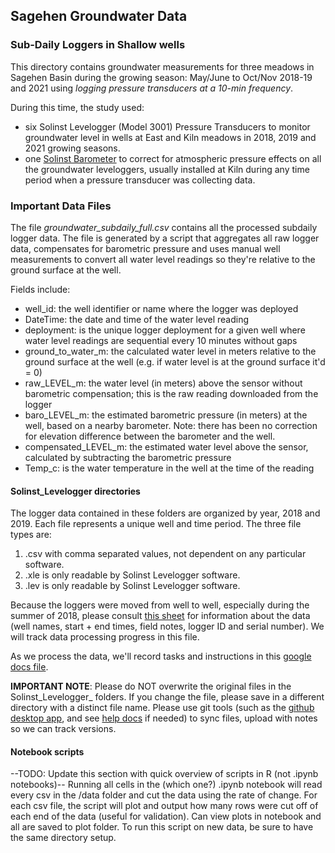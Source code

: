 ## Sagehen Groundwater Data

### Sub-Daily Loggers in Shallow wells

This directory contains groundwater measurements for three meadows in Sagehen Basin during the growing season: May/June to Oct/Nov 2018-19 and 2021 using *logging pressure transducers at a 10-min frequency*. 

During this time, the study used:

- six Solinst Levelogger (Model 3001) Pressure Transducers to monitor groundwater level in wells at East and Kiln meadows in 2018, 2019 and 2021 growing seasons. 
- one [Solinst Barometer](https://www.solinst.com/products/dataloggers-and-telemetry/3001-levelogger-series/levelogger-edge/datasheet/barometric-compensation.php) to correct for atmospheric pressure effects on all the groundwater leveloggers, usually installed at Kiln during any time period when a pressure transducer was collecting data.

### Important Data Files

The file *groundwater_subdaily_full.csv* contains all the processed subdaily logger data. The file is generated by a script that aggregates all raw logger data, compensates for barometric pressure and uses manual well measurements to convert all water level readings so they're relative to the ground surface at the well.

Fields include:

* well_id:  the well identifier or name where the logger was deployed
* DateTime: the date and time of the water level reading
* deployment: is the unique logger deployment for a given well where water level readings are sequential every 10 minutes without gaps
* ground_to_water_m: the calculated water level in meters relative to the ground surface at the well (e.g. if water level is at the ground surface it'd = 0)
* raw_LEVEL_m: the water level (in meters) above the sensor without barometric compensation; this is the raw reading downloaded from the logger
* baro_LEVEL_m: the estimated barometric pressure (in meters) at the well, based on a nearby barometer. Note: there has been no correction for elevation difference between the barometer and the well.
* compensated_LEVEL_m: the estimated water level above the sensor, calculated by subtracting the barometric pressure
* Temp_c: is the water temperature in the well at the time of the reading



#### Solinst_Levelogger directories

The logger data contained in these folders are organized by year, 2018 and 2019. Each file represents a unique well and time period. The three file types are:

1. .csv with comma separated values, not dependent on any particular software.
2. .xle is only readable by Solinst Levelogger software.
3. .lev is only readable by Solinst Levelogger software.

Because the loggers were moved from well to well, especially during the summer of 2018, please consult [this sheet](https://docs.google.com/spreadsheets/d/1AUDLyi7_ER2n2P46caTSbKDx0lcRPYqYAcefWkf2Hr0/edit#gid=258617925) for information about the data (well names, start + end times, field notes, logger ID and serial number).  We will track data processing progress in this file.

As we process the data, we'll record tasks and instructions in this [google docs file](https://docs.google.com/document/d/1SkeEyw_Hy92w4wKUREM5MnydNLWko_dcTGWOw4gq3G8/edit).

**IMPORTANT NOTE**: Please do NOT overwrite the original files in the Solinst_Levelogger_ folders. If you change the file, please save in a different directory with a distinct file name. Please use git tools (such as the [github desktop app](https://desktop.github.com/), and see [help docs](https://docs.github.com/en/desktop) if needed) to sync files, upload with notes so we can track versions.

#### Notebook scripts

--TODO: Update this section with quick overview of scripts in R (not .ipynb notebooks)--
Running all cells in the (which one?) .ipynb notebook will read every csv in the /data folder and cut the data using the rate of change. For each csv file, the script will plot and output how many rows were cut off of each end of the data (useful for validation). Can view plots in notebook and all are saved to plot folder. To run this script on new data, be sure to have the same directory setup.
